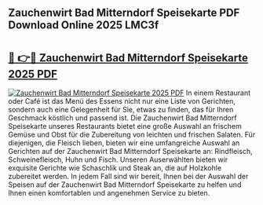 ## Zauchenwirt Bad Mitterndorf Speisekarte PDF Download Online 2025 LMC3f

# <h2><a href="http://gc9va5.nevu.top/?p=Zauchenwirt+Bad+Mitterndorf+Speisekarte">🔗 👉🔴 Zauchenwirt Bad Mitterndorf Speisekarte 2025 PDF</a></h2>

[![Zauchenwirt Bad Mitterndorf Speisekarte 2025 PDF](https://i.imgur.com/dBaPXMq.png)](http://gc9va5.nevu.top/?p=Zauchenwirt+Bad+Mitterndorf+Speisekarte)
In einem Restaurant oder Café ist das Menü des Essens nicht nur eine Liste von Gerichten, sondern auch eine Gelegenheit für Sie, etwas zu finden, das für Ihren Geschmack köstlich und passend ist. Die Zauchenwirt Bad Mitterndorf Speisekarte unseres Restaurants bietet eine große Auswahl an frischem Gemüse und Obst für die Zubereitung von leichten und frischen Salaten. Für diejenigen, die Fleisch lieben, bieten wir eine umfangreiche Auswahl an Gerichten auf der Zauchenwirt Bad Mitterndorf Speisekarte an: Rindfleisch, Schweinefleisch, Huhn und Fisch. Unseren Auserwählten bieten wir exquisite Gerichte wie Schaschlik und Steak an, die auf Holzkohle zubereitet werden. In jedem Fall sind wir bereit, Ihnen bei der Auswahl der Speisen auf der Zauchenwirt Bad Mitterndorf Speisekarte zu helfen und Ihnen einen komfortablen und angenehmen Service zu bieten.
